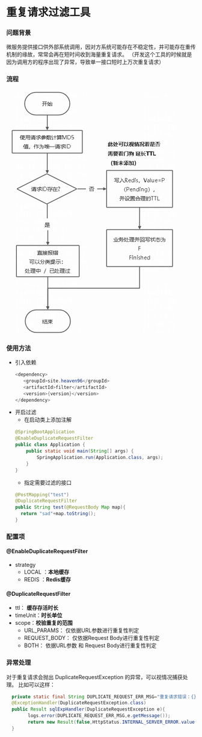 # 重复请求过滤工具

### 问题背景

微服务提供接口供外部系统调用，因对方系统可能存在不稳定性，并可能存在重传机制的缘故，常常会再在短时间收到海量重复请求。 （开发这个工具的时候就是因为调用方的程序出现了异常，导致单一接口短时上万次重复请求）

### 流程

![img.png](img.png)

### 使用方法

- 引入依赖
  ```java
  <dependency>
     <groupId>site.heaven96</groupId>
     <artifactId>filter</artifactId>
     <version>{version}</version>
  </dependency>
  ```
- 开启过滤
    - 在启动类上添加注解
  ```java
  @SpringBootApplication
  @EnableDuplicateRequestFilter
  public class Application {
      public static void main(String[] args) {
          SpringApplication.run(Application.class, args);
      }
  }
  ```
    - 指定需要过滤的接口
  ```java
  @PostMapping("test")
  @DuplicateRequestFilter
  public String test(@RequestBody Map map){
    return "sad"+map.toString();
  }
  ```

### 配置项

#### @EnableDuplicateRequestFilter

- strategy
    - LOCAL ：**本地缓存**
    - REDIS ：**Redis缓存**

#### @DuplicateRequestFilter

- ttl： **缓存存活时长**
- timeUnit：**时长单位**
- scope：**校验重复的范围**
    - URL_PARAMS： 仅依据URL参数进行重复性判定
    - REQUEST_BODY： 仅依据Request Body进行重复性判定
    - BOTH： 依据URL参数 和 Request Body进行重复性判定

### 异常处理

对于重复请求会抛出 DuplicateRequestException 的异常，可以视情况捕获处理。 比如可以这样：

```java
  private static final String DUPLICATE_REQUEST_ERR_MSG="重复请求错误：{}";
  @ExceptionHandler(DuplicateRequestException.class)
  public Result sqlExpHandler(DuplicateRequestException e){
        logs.error(DUPLICATE_REQUEST_ERR_MSG,e.getMessage());
        return new Result(false,HttpStatus.INTERNAL_SERVER_ERROR.value(),e.getMessage());
  }
```